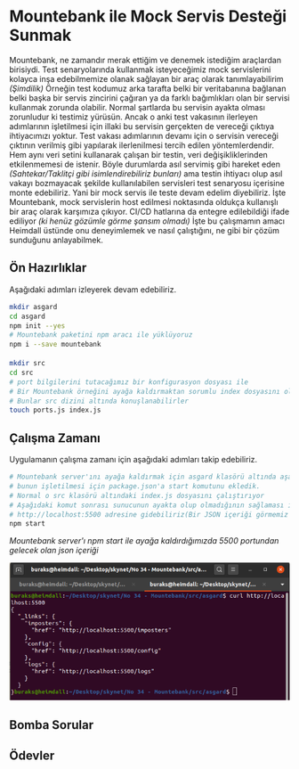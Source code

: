 # Mountebank ile Mock Servis Desteği Sunmak

Mountebank, ne zamandır merak ettiğim ve denemek istediğim araçlardan birisiydi. Test senaryolarında kullanmak isteyeceğimiz mock servislerini kolayca inşa edebilmemize olanak sağlayan bir araç olarak tanımlayabilirim _(Şimdilik)_ Örneğin test kodumuz arka tarafta belki bir veritabanına bağlanan belki başka bir servis zincirini çağıran ya da farklı bağımlıkları olan bir servisi kullanmak zorunda olabilir. Normal şartlarda bu servisin ayakta olması zorunludur ki testimiz yürüsün. Ancak o anki test vakasının ilerleyen adımlarının işletilmesi için illaki bu servisin gerçekten de vereceği çıktıya ihtiyacımızı yoktur. Test vakası adımlarının devamı için o servisin vereceği çıktının verilmiş gibi yapılarak ilerlenilmesi tercih edilen yöntemlerdendir. Hem aynı veri setini kullanarak çalışan bir testin, veri değişikliklerinden etkilenmemesi de istenir. Böyle durumlarda asıl servimiş gibi hareket eden _(Sahtekar/Taklitçi gibi isimlendirebiliriz bunları)_ ama testin ihtiyacı olup asıl vakayı bozmayacak şekilde kullanılabilen servisleri test senaryosu içerisine monte edebiliriz. Yani bir mock servis ile teste devam edelim diyebiliriz. İşte Mountebank, mock servislerin host edilmesi noktasında oldukça kullanışlı bir araç olarak karşımıza çıkıyor. CI/CD hatlarına da entegre edilebildiği ifade ediliyor _(ki henüz gözümle görme şansım olmadı)_ İşte bu çalışmamın amacı Heimdall üstünde onu deneyimlemek ve nasıl çalıştığını, ne gibi bir çözüm sunduğunu anlayabilmek.

## Ön Hazırlıklar

Aşağıdaki adımları izleyerek devam edebiliriz.

```bash
mkdir asgard
cd asgard
npm init --yes
# Mountebank paketini npm aracı ile yüklüyoruz
npm i --save mountebank

mkdir src
cd src
# port bilgilerini tutacağımız bir konfigurasyon dosyası ile 
# Bir Mountebank örneğini ayağa kaldırmaktan sorumlu index dosyasını oluşturuyoruz
# Bunlar src dizini altında konuşlanabilirler
touch ports.js index.js

```

## Çalışma Zamanı

Uygulamanın çalışma zamanı için aşağıdaki adımları takip edebiliriz.

```bash
# Mountebank server'ını ayağa kaldırmak için asgard klasörü altında aşağıdaki komutu vermek yeterli
# bunun işletilmesi için package.json'a start komutunu ekledik.
# Normal o src klasörü altındaki index.js dosyasını çalıştırıyor
# Aşağıdaki komut sonrası sunucunun ayakta olup olmadığının sağlaması için
# http://localhost:5500 adresine gidebiliriz(Bir JSON içeriği görmemiz lazım)
npm start
```

_Mountebank server'ı npm start ile ayağa kaldırdığımızda 5500 portundan gelecek olan json içeriği_

![Screenshot_01.png](./assets/Screenshot_01.png)

## Bomba Sorular

## Ödevler